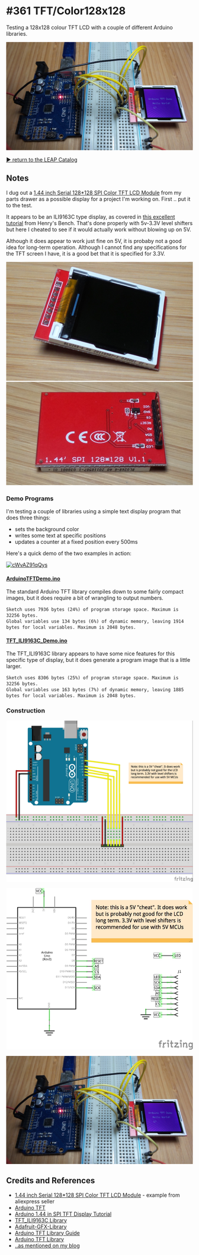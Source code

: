 # #361 TFT/Color128x128

Testing a 128x128 colour TFT LCD with a couple of different Arduino libraries.

![Build](./assets/Color128x128_build.jpg?raw=true)

[:arrow_forward: return to the LEAP Catalog](http://leap.tardate.com)

## Notes

I dug out a [1.44 inch Serial 128*128 SPI Color TFT LCD Module](https://www.aliexpress.com/item/5PCS-1-44-inch-TFT-LCD-module-SPI-serial-module-LCD-color-screen-only-4-IO/32805698103.html) from my parts drawer as a possible display for a project I'm working on. First .. put it to the test.

It appears to be an ILI9163C type display, as covered in
[this excellent tutorial](http://henrysbench.capnfatz.com/henrys-bench/arduino-displays/arduino-1-44-in-spi-tft-display-tutorial/)
from Henry's Bench. That's done properly with 5v-3.3V level shifters but here I cheated to see if it would actually work without blowing up on 5V.

Although it does appear to work just fine on 5V, it is probaby not a good idea for long-term operation.
Although I cannot find any specifications for the TFT screen I have, it is a good bet that it is specified for 3.3V.

![Color128x128_screen_front](./assets/Color128x128_screen_front.jpg?raw=true)
![Color128x128_screen_rear](./assets/Color128x128_screen_rear.jpg?raw=true)

### Demo Programs

I'm testing a couple of libraries using a simple text display program that does three things:

* sets the background color
* writes some text at specific positions
* updates a counter at a fixed position every 500ms

Here's a quick demo of the two examples in action:

[![cWvAZ91qQys](http://img.youtube.com/vi/cWvAZ91qQys/0.jpg)](http://www.youtube.com/watch?v=cWvAZ91qQys)


#### [ArduinoTFTDemo.ino](./ArduinoTFTDemo/ArduinoTFTDemo.ino)

The standard Arduino TFT library compiles down to some fairly compact images, but it does
require a bit of wrangling to output numbers.

```
Sketch uses 7936 bytes (24%) of program storage space. Maximum is 32256 bytes.
Global variables use 134 bytes (6%) of dynamic memory, leaving 1914 bytes for local variables. Maximum is 2048 bytes.
```

#### [TFT_ILI9163C_Demo.ino](./TFT_ILI9163C_Demo/TFT_ILI9163C_Demo.ino)

The TFT_ILI9163C library appears to have some nice features for this specific type of display, but it does generate a program
image that is a little larger.

```
Sketch uses 8306 bytes (25%) of program storage space. Maximum is 32256 bytes.
Global variables use 163 bytes (7%) of dynamic memory, leaving 1885 bytes for local variables. Maximum is 2048 bytes.
```

### Construction

![Breadboard](./assets/Color128x128_bb.jpg?raw=true)

![Schematic](./assets/Color128x128_schematic.jpg?raw=true)

![Build](./assets/Color128x128_build.jpg?raw=true)

## Credits and References
* [1.44 inch Serial 128*128 SPI Color TFT LCD Module](https://www.aliexpress.com/item/5PCS-1-44-inch-TFT-LCD-module-SPI-serial-module-LCD-color-screen-only-4-IO/32805698103.html) - example from aliexpress seller
* [Arduino TFT](https://www.arduino.cc/en/Guide/TFT)
* [Arduino 1.44 in SPI TFT Display Tutorial](http://henrysbench.capnfatz.com/henrys-bench/arduino-displays/arduino-1-44-in-spi-tft-display-tutorial/)
* [TFT_ILI9163C Library](https://github.com/sumotoy/TFT_ILI9163C)
* [Adafruit-GFX-Library](https://github.com/adafruit/Adafruit-GFX-Library)
* [Arduino TFT Library Guide](https://www.arduino.cc/en/Guide/TFT)
* [Arduino TFT Library](https://www.arduino.cc/en/Reference/TFTLibrary)
* [..as mentioned on my blog](http://blog.tardate.com/2017/12/leap361-128x128-tft-lcds.html)
